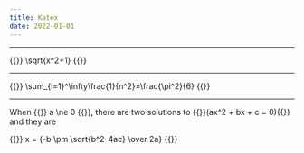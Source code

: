 ```yaml
---
title: Katex
date: 2022-01-01
---
```


---

{{<katex>}}
\sqrt{x^2+1}
{{</katex>}}

---

{{<katex>}}
\sum\_{i=1}^\infty\frac{1}{n^2}=\frac{\pi^2}{6}
{{</katex>}}

---

When
{{<katex>}} a \ne 0 {{</katex>}},
there are two solutions to
{{<katex>}}(ax^2 + bx + c = 0){{</katex>}}
and they are

{{<katex>}}
x = {-b \pm \sqrt{b^2-4ac} \over 2a}
{{</katex>}}
